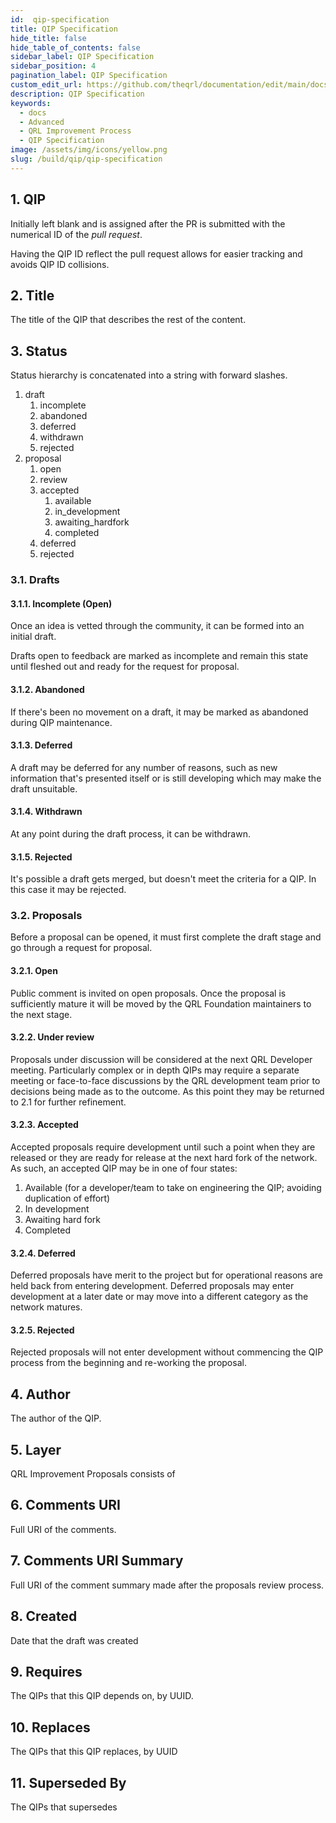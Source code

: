 ```yaml
---
id:  qip-specification
title: QIP Specification
hide_title: false
hide_table_of_contents: false
sidebar_label: QIP Specification
sidebar_position: 4
pagination_label: QIP Specification
custom_edit_url: https://github.com/theqrl/documentation/edit/main/docs/Build/QIP/qip-specification.md
description: QIP Specification
keywords:
  - docs
  - Advanced
  - QRL Improvement Process
  - QIP Specification
image: /assets/img/icons/yellow.png
slug: /build/qip/qip-specification
---
```



## 1. QIP

Initially left blank and is assigned after the PR is submitted with the numerical ID of the *pull request*. 

Having the QIP ID reflect the pull request allows for easier tracking and avoids QIP ID collisions.

## 2. Title

The title of the QIP that describes the rest of the content. 

## 3. Status

Status hierarchy is concatenated into a string with forward slashes.

1. draft
   1. incomplete
   2. abandoned
   3. deferred
   4. withdrawn
   5. rejected
2. proposal
   1. open
   2. review
   3. accepted
      1. available
      2. in_development
      3. awaiting_hardfork
      4. completed
   4. deferred
   5. rejected

### 3.1. Drafts

#### 3.1.1. Incomplete (Open)

Once an idea is vetted through the community, it can be formed into an initial draft.

Drafts open to feedback are marked as incomplete and remain this state until fleshed out and ready for the request for proposal.

#### 3.1.2. Abandoned

If there's been no movement on a draft, it may be marked as abandoned during QIP maintenance. 

#### 3.1.3. Deferred

A draft may be deferred for any number of reasons, such as new information that's presented itself or is still developing which may make the draft unsuitable.

#### 3.1.4. Withdrawn

At any point during the draft process, it can be withdrawn.

#### 3.1.5. Rejected

It's possible a draft gets merged, but doesn't meet the criteria for a QIP. In this case it may be rejected.

### 3.2. Proposals

Before a proposal can be opened, it must first complete the draft stage and go through a request for proposal.

#### 3.2.1. Open

Public comment is invited on open proposals. Once the proposal is sufficiently mature it will be moved by the QRL Foundation maintainers to the next stage.

#### 3.2.2. Under review

Proposals under discussion will be considered at the next QRL Developer meeting. Particularly complex or in depth QIPs may require a separate meeting or face-to-face discussions by the QRL development team prior to decisions being made as to the outcome.  As this point they may be returned to 2.1 for further refinement.

#### 3.2.3. Accepted

Accepted proposals require development until such a point when they are released
or they are ready for release at the next hard fork of the network.  As such, an
accepted QIP may be in one of four states:

1. Available (for a developer/team to take on engineering the QIP; avoiding
duplication of effort)
2. In development
3. Awaiting hard fork
4. Completed

#### 3.2.4. Deferred

Deferred proposals have merit to the project but for operational reasons are held
back from entering development.  Deferred proposals may enter development at a
later date or may move into a different category as the network matures.

#### 3.2.5. Rejected

Rejected proposals will not enter development without commencing the QIP process from the beginning and re-working the proposal.

## 4. Author

The author of the QIP.

## 5. Layer

QRL Improvement Proposals consists of 

## 6. Comments URI

Full URI of the comments.

## 7. Comments URI Summary

Full URI of the comment summary made after the proposals review process.

## 8. Created

Date that the draft was created

## 9. Requires

The QIPs that this QIP depends on, by UUID.

## 10. Replaces

The QIPs that this QIP replaces, by UUID

## 11. Superseded By

The QIPs that supersedes 